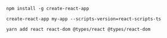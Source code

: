`npm install -g create-react-app`

`create-react-app my-app --scripts-version=react-scripts-ts`

`yarn add react react-dom @types/react @types/react-dom`